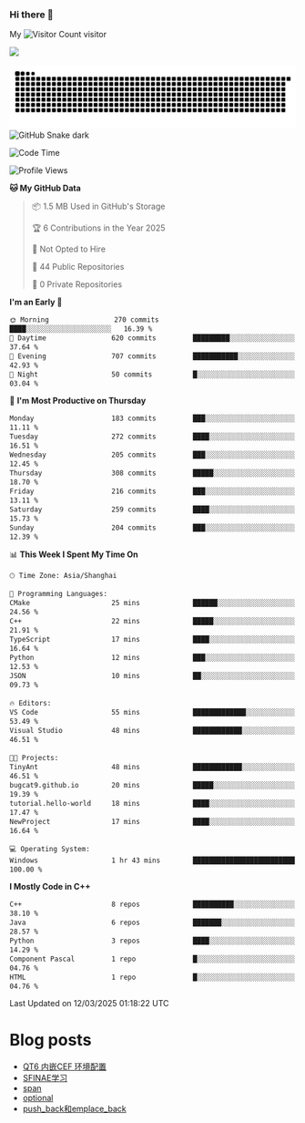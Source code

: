 ### Hi there 👋

My ![Visitor Count](https://profile-counter.glitch.me/bugcat9/count.svg) visitor
<!--
**bugcat9/bugcat9** is a ✨ _special_ ✨ repository because its `README.md` (this file) appears on your GitHub profile.

Here are some ideas to get you started:

- 🔭 I’m currently working on ...
- 🌱 I’m currently learning ...
- 👯 I’m looking to collaborate on ...
- 🤔 I’m looking for help with ...
- 💬 Ask me about ...
- 📫 How to reach me: ...
- 😄 Pronouns: ...
- ⚡ Fun fact: ...
-->
![](https://github-readme-stats.vercel.app/api?username=bugcat9)

![GitHub Snake Light](https://raw.githubusercontent.com/bugcat9/bugcat9/output/github-contribution-grid-snake.svg#gh-light-mode-only)
![GitHub Snake dark](github-snake-dark.svg#gh-dark-mode-only)


<!--START_SECTION:waka-->
![Code Time](http://img.shields.io/badge/Code%20Time-945%20hrs%2031%20mins-blue)

![Profile Views](http://img.shields.io/badge/Profile%20Views-0-blue)

**🐱 My GitHub Data** 

> 📦 1.5 MB Used in GitHub's Storage 
 > 
> 🏆 6 Contributions in the Year 2025
 > 
> 🚫 Not Opted to Hire
 > 
> 📜 44 Public Repositories 
 > 
> 🔑 0 Private Repositories 
 > 
**I'm an Early 🐤** 

```text
🌞 Morning                270 commits         ████░░░░░░░░░░░░░░░░░░░░░   16.39 % 
🌆 Daytime                620 commits         █████████░░░░░░░░░░░░░░░░   37.64 % 
🌃 Evening                707 commits         ███████████░░░░░░░░░░░░░░   42.93 % 
🌙 Night                  50 commits          █░░░░░░░░░░░░░░░░░░░░░░░░   03.04 % 
```
📅 **I'm Most Productive on Thursday** 

```text
Monday                   183 commits         ███░░░░░░░░░░░░░░░░░░░░░░   11.11 % 
Tuesday                  272 commits         ████░░░░░░░░░░░░░░░░░░░░░   16.51 % 
Wednesday                205 commits         ███░░░░░░░░░░░░░░░░░░░░░░   12.45 % 
Thursday                 308 commits         █████░░░░░░░░░░░░░░░░░░░░   18.70 % 
Friday                   216 commits         ███░░░░░░░░░░░░░░░░░░░░░░   13.11 % 
Saturday                 259 commits         ████░░░░░░░░░░░░░░░░░░░░░   15.73 % 
Sunday                   204 commits         ███░░░░░░░░░░░░░░░░░░░░░░   12.39 % 
```


📊 **This Week I Spent My Time On** 

```text
🕑︎ Time Zone: Asia/Shanghai

💬 Programming Languages: 
CMake                    25 mins             ██████░░░░░░░░░░░░░░░░░░░   24.56 % 
C++                      22 mins             █████░░░░░░░░░░░░░░░░░░░░   21.91 % 
TypeScript               17 mins             ████░░░░░░░░░░░░░░░░░░░░░   16.64 % 
Python                   12 mins             ███░░░░░░░░░░░░░░░░░░░░░░   12.53 % 
JSON                     10 mins             ██░░░░░░░░░░░░░░░░░░░░░░░   09.73 % 

🔥 Editors: 
VS Code                  55 mins             █████████████░░░░░░░░░░░░   53.49 % 
Visual Studio            48 mins             ████████████░░░░░░░░░░░░░   46.51 % 

🐱‍💻 Projects: 
TinyAnt                  48 mins             ████████████░░░░░░░░░░░░░   46.51 % 
bugcat9.github.io        20 mins             █████░░░░░░░░░░░░░░░░░░░░   19.39 % 
tutorial.hello-world     18 mins             ████░░░░░░░░░░░░░░░░░░░░░   17.47 % 
NewProject               17 mins             ████░░░░░░░░░░░░░░░░░░░░░   16.64 % 

💻 Operating System: 
Windows                  1 hr 43 mins        █████████████████████████   100.00 % 
```

**I Mostly Code in C++** 

```text
C++                      8 repos             ██████████░░░░░░░░░░░░░░░   38.10 % 
Java                     6 repos             ███████░░░░░░░░░░░░░░░░░░   28.57 % 
Python                   3 repos             ████░░░░░░░░░░░░░░░░░░░░░   14.29 % 
Component Pascal         1 repo              █░░░░░░░░░░░░░░░░░░░░░░░░   04.76 % 
HTML                     1 repo              █░░░░░░░░░░░░░░░░░░░░░░░░   04.76 % 
```




 Last Updated on 12/03/2025 01:18:22 UTC
<!--END_SECTION:waka-->
# Blog posts
<!-- BLOG-POST-LIST:START -->
- [QT6 内嵌CEF 环境配置](https://bugcat.top/2025/03/02/%E7%8E%AF%E5%A2%83%E9%85%8D%E7%BD%AE%E5%AE%89%E8%A3%85/QT6%20%E5%86%85%E5%B5%8CCEF%20%E7%8E%AF%E5%A2%83%E9%85%8D%E7%BD%AE/)
- [SFINAE学习](https://bugcat.top/2024/11/28/C++/SFINAE%E5%AD%A6%E4%B9%A0/)
- [span](https://bugcat.top/2024/11/10/C++/span/)
- [optional](https://bugcat.top/2024/11/10/C++/optional/)
- [push_back和emplace_back](https://bugcat.top/2024/10/20/C++/push-back%E5%92%8Cemplace-back/)
<!-- BLOG-POST-LIST:END -->
